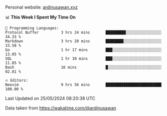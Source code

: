 Personal website: [ardinusawan.xyz](https://ardinusawan.xyz)

<!--START_SECTION:waka-->
📊 **This Week I Spent My Time On** 

```text
💬 Programming Languages: 
Protocol Buffer          3 hrs 24 mins       █████████░░░░░░░░░░░░░░░░   34.33 % 
Markdown                 3 hrs 20 mins       ████████░░░░░░░░░░░░░░░░░   33.58 % 
Go                       1 hr 17 mins        ███░░░░░░░░░░░░░░░░░░░░░░   13.05 % 
SQL                      1 hr 10 mins        ███░░░░░░░░░░░░░░░░░░░░░░   11.85 % 
Bash                     16 mins             █░░░░░░░░░░░░░░░░░░░░░░░░   02.81 % 

🔥 Editors: 
Neovim                   9 hrs 56 mins       █████████████████████████   100.00 % 
```


 Last Updated on 25/05/2024 08:20:38 UTC
<!--END_SECTION:waka-->
Data taken from https://wakatime.com/@ardinusawan
